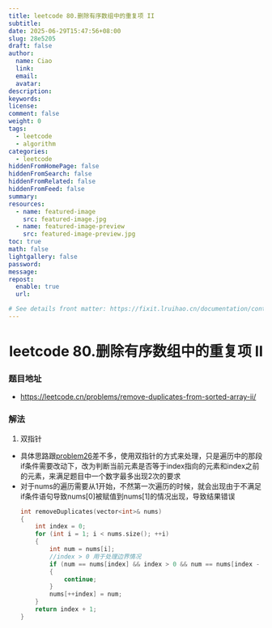 ```yaml
---
title: leetcode 80.删除有序数组中的重复项 II
subtitle:
date: 2025-06-29T15:47:56+08:00
slug: 28e5205
draft: false
author:
  name: Ciao
  link:
  email:
  avatar:
description:
keywords:
license:
comment: false
weight: 0
tags:
  - leetcode
  - algorithm
categories:
  - leetcode
hiddenFromHomePage: false
hiddenFromSearch: false
hiddenFromRelated: false
hiddenFromFeed: false
summary:
resources:
  - name: featured-image
    src: featured-image.jpg
  - name: featured-image-preview
    src: featured-image-preview.jpg
toc: true
math: false
lightgallery: false
password:
message:
repost:
  enable: true
  url:

# See details front matter: https://fixit.lruihao.cn/documentation/content-management/introduction/#front-matter
---
```


<!--more-->

<h1 align="center">leetcode 80.删除有序数组中的重复项 II</h1>

### 题目地址
  * https://leetcode.cn/problems/remove-duplicates-from-sorted-array-ii/

### 解法
  1. 双指针
  * 具体思路跟[problem26](https://guicaisa.github.io/blog/posts/3f1a86f/)差不多，使用双指针的方式来处理，只是遍历中的那段if条件需要改动下，改为判断当前元素是否等于index指向的元素和index之前的元素，来满足题目中一个数字最多出现2次的要求
  * 对于nums的遍历需要从1开始，不然第一次遍历的时候，就会出现由于不满足if条件语句导致nums[0]被赋值到nums[1]的情况出现，导致结果错误
    ```C++
    int removeDuplicates(vector<int>& nums) 
    {
        int index = 0;
        for (int i = 1; i < nums.size(); ++i)
        {
            int num = nums[i];
            //index > 0 用于处理边界情况
            if (num == nums[index] && index > 0 && num == nums[index - 1]) 
            {
                continue;
            }
            nums[++index] = num;
        }
        return index + 1;
    }
    ```

  